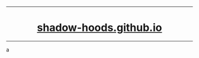 <hr>
  <h1 align="center">
    <a href="https://shadow-hoods.github.io/">shadow-hoods.github.io</a>
  </h1>
<hr>

a
